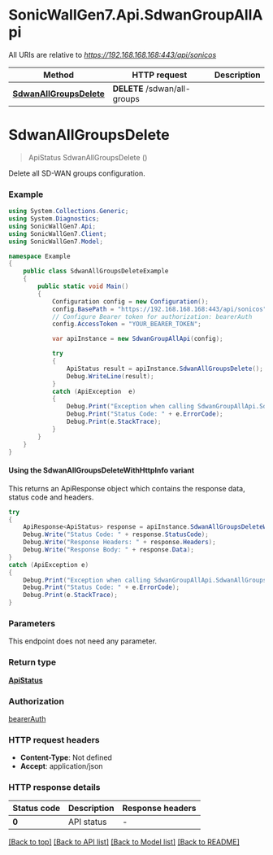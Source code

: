 # SonicWallGen7.Api.SdwanGroupAllApi

All URIs are relative to *https://192.168.168.168:443/api/sonicos*

| Method | HTTP request | Description |
|--------|--------------|-------------|
| [**SdwanAllGroupsDelete**](SdwanGroupAllApi.md#sdwanallgroupsdelete) | **DELETE** /sdwan/all-groups |  |

<a id="sdwanallgroupsdelete"></a>
# **SdwanAllGroupsDelete**
> ApiStatus SdwanAllGroupsDelete ()



Delete all SD-WAN groups configuration.

### Example
```csharp
using System.Collections.Generic;
using System.Diagnostics;
using SonicWallGen7.Api;
using SonicWallGen7.Client;
using SonicWallGen7.Model;

namespace Example
{
    public class SdwanAllGroupsDeleteExample
    {
        public static void Main()
        {
            Configuration config = new Configuration();
            config.BasePath = "https://192.168.168.168:443/api/sonicos";
            // Configure Bearer token for authorization: bearerAuth
            config.AccessToken = "YOUR_BEARER_TOKEN";

            var apiInstance = new SdwanGroupAllApi(config);

            try
            {
                ApiStatus result = apiInstance.SdwanAllGroupsDelete();
                Debug.WriteLine(result);
            }
            catch (ApiException  e)
            {
                Debug.Print("Exception when calling SdwanGroupAllApi.SdwanAllGroupsDelete: " + e.Message);
                Debug.Print("Status Code: " + e.ErrorCode);
                Debug.Print(e.StackTrace);
            }
        }
    }
}
```

#### Using the SdwanAllGroupsDeleteWithHttpInfo variant
This returns an ApiResponse object which contains the response data, status code and headers.

```csharp
try
{
    ApiResponse<ApiStatus> response = apiInstance.SdwanAllGroupsDeleteWithHttpInfo();
    Debug.Write("Status Code: " + response.StatusCode);
    Debug.Write("Response Headers: " + response.Headers);
    Debug.Write("Response Body: " + response.Data);
}
catch (ApiException e)
{
    Debug.Print("Exception when calling SdwanGroupAllApi.SdwanAllGroupsDeleteWithHttpInfo: " + e.Message);
    Debug.Print("Status Code: " + e.ErrorCode);
    Debug.Print(e.StackTrace);
}
```

### Parameters
This endpoint does not need any parameter.
### Return type

[**ApiStatus**](ApiStatus.md)

### Authorization

[bearerAuth](../README.md#bearerAuth)

### HTTP request headers

 - **Content-Type**: Not defined
 - **Accept**: application/json


### HTTP response details
| Status code | Description | Response headers |
|-------------|-------------|------------------|
| **0** | API status |  -  |

[[Back to top]](#) [[Back to API list]](../README.md#documentation-for-api-endpoints) [[Back to Model list]](../README.md#documentation-for-models) [[Back to README]](../README.md)

